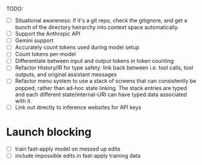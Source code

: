 TODO:

- [ ] Situational awareness: if it's a git repo, check the gitignore, and get a
  bunch of the directory heirarchy into context space automatically.
- [ ] Support the Anthropic API
- [ ] Gemini support
- [ ] Accurately count tokens used during model setup
- [ ] Count tokens per-model
- [ ] Differentiate between input and output tokens in token counting
- [ ] Refactor History/IR for type safety: link back between i.e. tool calls,
  tool outputs, and original assistant messages
- [ ] Refactor menu system to use a stack of screens that can consistently be
  popped, rather than ad-hoc state linking. The stack entries are typed and
  each different state/internal-URI can have typed data associated with it.
- [ ] Link out directly to inference websites for API keys

# Launch blocking

- [ ] train fast-apply model on messed up edits
- [ ] include impossible edits in fast-apply training data

